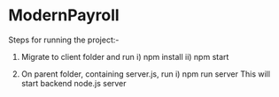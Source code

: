 # ModernPayroll

Steps for running the project:-

1) Migrate to client folder and run
		i) npm install
		ii) npm start
	
2) On parent folder, containing server.js, run 
		 i) npm run server
This will start backend node.js server		
